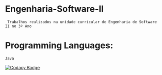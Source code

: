 # Engenharia-Software-II
```
 Trabalhos realizados na unidade curricular de Engenharia de Software II no 3º Ano
```

# Programming Languages:
```
Java
```

[![Codacy Badge](https://api.codacy.com/project/badge/Grade/25d62f9717df4d7da702634241f59207)](https://www.codacy.com/manual/7Backwards/Engenharia-Software-II?utm_source=github.com&amp;utm_medium=referral&amp;utm_content=7Backwards/Engenharia-Software-II&amp;utm_campaign=Badge_Grade)
